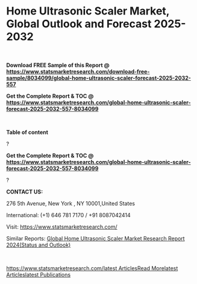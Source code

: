 <h1>Home Ultrasonic Scaler Market, Global Outlook and Forecast 2025-2032</h1><br/><p><strong>Download FREE Sample of this Report @ <a href="https://www.statsmarketresearch.com/download-free-sample/8034099/global-home-ultrasonic-scaler-forecast-2025-2032-557">https://www.statsmarketresearch.com/download-free-sample/8034099/global-home-ultrasonic-scaler-forecast-2025-2032-557</a></strong></p>
 
 
 
 <div><b>Get the Complete Report & TOC @ <a href="https://www.statsmarketresearch.com/global-home-ultrasonic-scaler-forecast-2025-2032-557-8034099">https://www.statsmarketresearch.com/global-home-ultrasonic-scaler-forecast-2025-2032-557-8034099</a></b></div>
 
 
 
 <p><br />
 
 <b>Table of content</b></p>
 
 
 
 <p>? </p>
 
 
 
 <div><b>Get the Complete Report & TOC @ <a href="https://www.statsmarketresearch.com/global-home-ultrasonic-scaler-forecast-2025-2032-557-8034099">https://www.statsmarketresearch.com/global-home-ultrasonic-scaler-forecast-2025-2032-557-8034099</a></b></div>
 
 
 
 <p>? </p>
 
 
 
 <p><b>CONTACT US:</b><br />
 
 276 5th Avenue, New York , NY 10001,United States<br />
 
 International: (+1) 646 781 7170 / +91 8087042414<br />
 
 Visit: <a href="https://www.statsmarketresearch.com/">https://www.statsmarketresearch.com/</a><br />
 
 Similar Reports: <a href="https://www.statsmarketresearch.com/global-home-ultrasonic-scaler-forecast-2025-2032-557-8034099">Global Home Ultrasonic Scaler Market Research Report 2024(Status and Outlook)</a><br />
 
 <br />
 
 <a href="https://gyeongbokgung.com">https://www.statsmarketresearch.com/</a><a href="https://hallyeomaritime.com">latest Articles</a><a href="https://jingwansa.com">Read More</a><a href="https://nguoiviet.jp/">latest Articles</a><a href="https://www.intelmarketresearch.com/">latest Publications</a></p>